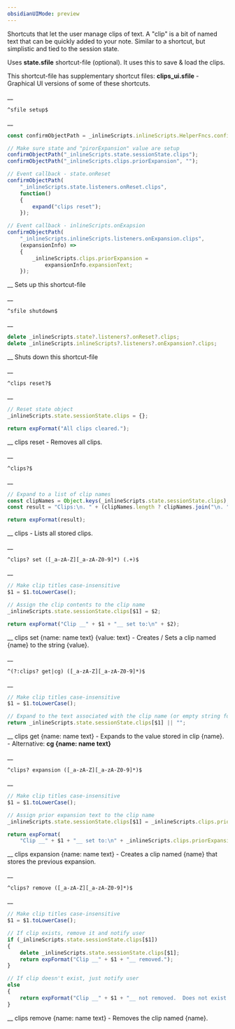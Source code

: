 ```yaml
---
obsidianUIMode: preview
---
```


Shortcuts that let the user manage clips of text.  A "clip" is a bit of named text that can be quickly added to your note.  Similar to a shortcut, but simplistic and tied to the session state.

Uses __state.sfile__ shortcut-file (optional).
It uses this to save & load the clips.

This shortcut-file has supplementary shortcut files:
__clips_ui.sfile__ - Graphical UI versions of some of these shortcuts.


__
```
^sfile setup$
```
__
```js
const confirmObjectPath = _inlineScripts.inlineScripts.HelperFncs.confirmObjectPath;

// Make sure state and "pirorExpansion" value are setup
confirmObjectPath("_inlineScripts.state.sessionState.clips");
confirmObjectPath("_inlineScripts.clips.priorExpansion", "");

// Event callback - state.onReset
confirmObjectPath(
	"_inlineScripts.state.listeners.onReset.clips",
	function()
	{
		expand("clips reset");
	});

// Event callback - inlineScripts.onExapsion
confirmObjectPath(
	"_inlineScripts.inlineScripts.listeners.onExpansion.clips",
	(expansionInfo) =>
	{
		_inlineScripts.clips.priorExpansion =
			expansionInfo.expansionText;
	});
```
__
Sets up this shortcut-file


__
```
^sfile shutdown$
```
__
```js
delete _inlineScripts.state?.listeners?.onReset?.clips;
delete _inlineScripts.inlineScripts?.listeners?.onExpansion?.clips;
```
__
Shuts down this shortcut-file


__
```
^clips reset?$
```
__
```js
// Reset state object
_inlineScripts.state.sessionState.clips = {};

return expFormat("All clips cleared.");
```
__
clips reset - Removes all clips.


__
```
^clips?$
```
__
```js
// Expand to a list of clip names
const clipNames = Object.keys(_inlineScripts.state.sessionState.clips);
const result = "Clips:\n. " + (clipNames.length ? clipNames.join("\n. ") : "NONE");

return expFormat(result);
```
__
clips - Lists all stored clips.


__
```
^clips? set ([_a-zA-Z][_a-zA-Z0-9]*) (.+)$
```
__
```js
// Make clip titles case-insensitive
$1 = $1.toLowerCase();

// Assign the clip contents to the clip name
_inlineScripts.state.sessionState.clips[$1] = $2;

return expFormat("Clip __" + $1 + "__ set to:\n" + $2);
```
__
clips set {name: name text} {value: text} - Creates / Sets a clip named {name} to the string {value}.


__
```
^(?:clips? get|cg) ([_a-zA-Z][_a-zA-Z0-9]*)$
```
__
```js
// Make clip titles case-insensitive
$1 = $1.toLowerCase();

// Expand to the text associated with the clip name (or empty string for invalid name)
return _inlineScripts.state.sessionState.clips[$1] || "";
```
__
clips get {name: name text} - Expands to the value stored in clip {name}.
	- Alternative: __cg {name: name text}__


__
```
^clips? expansion ([_a-zA-Z][_a-zA-Z0-9]*)$
```
__
```js
// Make clip titles case-insensitive
$1 = $1.toLowerCase();

// Assign prior expansion text to the clip name
_inlineScripts.state.sessionState.clips[$1] = _inlineScripts.clips.priorExpansion;

return expFormat(
	"Clip __" + $1 + "__ set to:\n" + _inlineScripts.clips.priorExpansion);
```
__
clips expansion {name: name text} - Creates a clip named {name} that stores the previous expansion.


__
```
^clips? remove ([_a-zA-Z][_a-zA-Z0-9]*)$
```
__
```js
// Make clip titles case-insensitive
$1 = $1.toLowerCase();

// If clip exists, remove it and notify user
if (_inlineScripts.state.sessionState.clips[$1])
{
	delete _inlineScripts.state.sessionState.clips[$1];
	return expFormat("Clip __" + $1 + "__ removed.");
}

// If clip doesn't exist, just notify user
else
{
	return expFormat("Clip __" + $1 + "__ not removed.  Does not exist.");
}
```
__
clips remove {name: name text} - Removes the clip named {name}.
